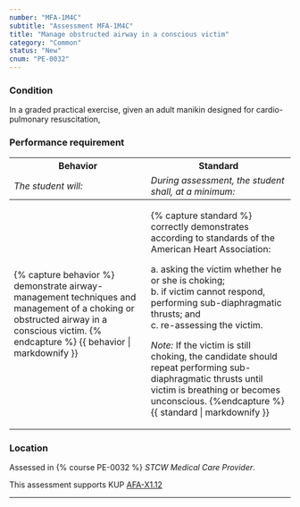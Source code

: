 ```yaml
---
number: "MFA-1M4C"
subtitle: "Assessment MFA-1M4C"
title: "Manage obstructed airway in a conscious victim"
category: "Common"
status: "New"
cnum: "PE-0032"
---
```

### Condition

In a graded practical exercise, given an adult manikin designed for cardio-pulmonary resuscitation,

### Performance requirement 

<table width='100%' class='Guidelines'>
 <thead>
 <tr>
     <th class='thirty'>Behavior</th>
     <th class='seventy'>Standard</th>
 </tr>
 <tr>
     <td><em>The student will:</em></td>
     <td><em>During assessment, the student shall, at a minimum:</em></td>
 </tr>
 </thead>
 <tbody>
 

<tr><td>

{% capture behavior %}
demonstrate airway-management techniques and management of a choking or obstructed airway in a conscious victim.
{% endcapture %}
{{ behavior | markdownify }}

</td><td>

{% capture standard %}
correctly demonstrates according to standards of the American Heart Association:

a. asking the victim whether he or she is choking;  
b. if victim cannot respond, performing sub-diaphragmatic thrusts; and  
c. re-assessing the victim.

*Note:*  If the victim is still choking, the candidate should repeat performing sub-diaphragmatic thrusts until victim is breathing or becomes unconscious.
{%endcapture %}
{{ standard | markdownify }}

</td></tr>



 </tbody>
 </table>

### Location

Assessed in  {% course  PE-0032 %}  *STCW Medical Care Provider*.

This assessment supports KUP [AFA-X1.12]({{site.baseurl}}/tables/641.html#AFA-X1.12)

***

